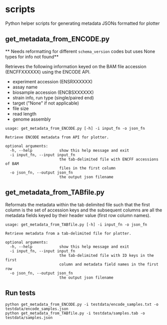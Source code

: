 # scripts

Python helper scripts for generating metadata JSONs formatted for plotter

## get_metadata_from_ENCODE.py

** Needs reformatting for different `schema_version` codes but uses None types for info not found**

Retrieves the following information keyed on the BAM file accession (ENCFFXXXXXX) using the ENCODE API.
- experiment accession (ENSRXXXXXX)
- assay name
- biosample accession (ENCBSXXXXXX)
- strain info, run type (single/paired end)
- target ("None" if not applicable)
- file size
- read length
- genome assembly

```
usage: get_metadata_from_ENCODE.py [-h] -i input_fn -o json_fn

Retrieve ENCODE metadata from API for plotter.

optional arguments:
  -h, --help            show this help message and exit
  -i input_fn, --input input_fn
                        the tab-delimited file with ENCFF accessions of BAM
                        files in the first column
  -o json_fn, --output json_fn
                        the output json filename
```

## get_metadata_from_TABfile.py
Reformats the metadata within the tab delimited file such that the first column is the set of accession keys and the subsequent columns are all the metadata fields keyed by their header value (first row column names).

```
usage: get_metadata_from_TABfile.py [-h] -i input_fn -o json_fn

Retrieve metadata from a tab-delimited file for plotter.

optional arguments:
  -h, --help            show this help message and exit
  -i input_fn, --input input_fn
                        the tab-delimited file with ID keys in the first
                        column and metadata field names in the first row
  -o json_fn, --output json_fn
                        the output json filename
```


## Run tests
```
python get_metadata_from_ENCODE.py -i testdata/encode_samples.txt -o testdata/encode_samples.json
python get_metadata_from_TABfile.py -i testdata/samples.tab -o testdata/samples.json
```
